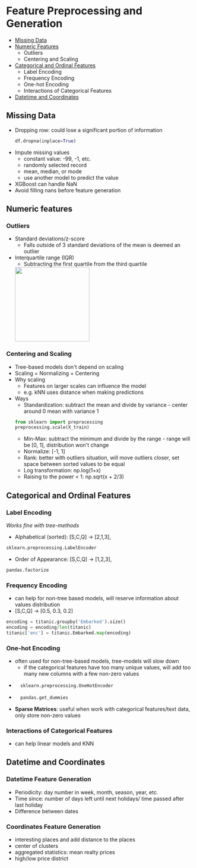 # Feature Preprocessing and Generation 
- [Missing Data](#handling-missing-data)
- [Numeric Features](#numeric-features)
    - Outliers
    - Centering and Scaling
- [Categorical and Ordinal Features](#categorical-and-ordinal-features)
    - Label Encoding
    - Frequency Encoding
    - One-hot Encoding
    - Interactions of Categorical Features
- [Datetime and Coordinates](#datetime-and-coordinates)

## Missing Data
- Dropping row: could lose a significant portion of information 
  ```python
  df.dropna(inplace=True)
  ```
- Impute missing values
  - constant value: -99, -1, etc.
  - randomly selected record
  - mean, median, or mode
  - use another model to predict the value
- XGBoost can handle NaN
- Avoid filling nans before feature generation

## Numeric features
### Outliers
- Standard deviations/z-score
  - Falls outside of 3 standard deviations of the mean is deemed an outlier
- Interquartile range (IQR)
  - Subtracting the first quartile from the third quartile
  <img src="https://naysan.ca/wp-content/uploads/2020/06/box_plot_ref_needed.png" height="200px">
  
### Centering and Scaling
- Tree-based models don't depend on scaling
- Scaling = Normalizing = Centering
- Why scaling
    - Features on larger scales can influence the model
    - e.g. kNN uses distance when making predictions
- Ways
    - Standardization: subtract the mean and divide by variance - center around 0 mean with variance 1
    ```python 
    from sklearn import preprocessing
    preprocessing.scale(X_train)
    ```
    - Min-Max: subtract the minimum and divide by the range - range will be [0, 1], distribution won't change
    - Normalize:  [-1, 1]
    - Rank: better with outliers situation, will move outliers closer, set space between sorted values to be equal
    - Log transformation: np.log(1+x)
    - Raising to the power < 1: np.sqrt(x + 2/3)

## Categorical and Ordinal Features
### Label Encoding
_Works fine with tree-methods_
- Alphabetical (sorted): [S,C,Q] -> [2,1,3],  
```python 
sklearn.preprocessing.LabelEncoder
```
- Order of Appearance: [S,C,Q] -> [1,2,3], 
```python 
pandas.factorize
```

### Frequency Encoding
- can help for non-tree based models, will reserve information about values distribution
- [S,C,Q] -> [0.5, 0.3, 0.2]
```python
encoding = titanic.groupby('Embarked').size()
encoding = encoding/len(titanic)
titanic['enc'] = titanic.Embarked.map(encoding)
```

### One-hot Encoding
- often used for non-tree-based models, tree-models will slow down
    - if the categorical features have too many unique values, will add too many new columns with a few non-zero values
- ```python 
    sklearn.preprocessing.OneHotEncoder
    ```
- ```python 
    pandas.get_dummies
    ```
- **Sparse Matrices**: useful when work with categorical features/text data, only store non-zero values

### Interactions of Categorical Features
- can help linear models and KNN

## Datetime and Coordinates
### Datetime Feature Generation
- Periodicity: day number in week, month, season, year, etc.
- Time since: number of days left until next holidays/ time passed after last holiday
- Difference between dates

### Coordinates Feature Generation
- interesting places and add distance to the places
- center of clusters
- aggregated statistics: mean realty prices
- high/low price district
